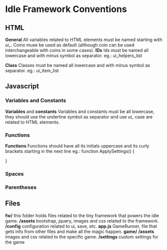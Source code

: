 # Idle Framework Conventions

## HTML

**General**  All variables related to HTML elements must be named starting with *ui_*.
Coin*s* muse be used as default (although coin can be used interchangeable with coins in some cases).
**IDs**  Ids must be named all lowercase and with minus symbol as separator.
eg.: ui_helpers_list

**Class**  Classes must be named all lowercase and with minus symbol as separator.
eg.: ui_item_list

## Javascript

### Variables  and Constants

**Variables** and **constants**  Variables and constants must be all lowercase, they should use the underline symbol as separator and use *ui_* case are related to HTML elements.

### Functions

**Functions** Functions should have all its initials uppercase and its curly brackets starting in the next line
eg.:
function ApplySettings()
{

}

### Spaces

### Parentheses

## Files

**fw/** this folder holds files related to the tiny framework that powers the idle game.
    **/assets** bootstrap, jquery, images and css related to the framework.
    **/config** configuration related to ui, save, etc.
    **app.js** GameRunner, file that gets info from other files and make all the magic happen.
**game/**
    **/assets** images and css related to the specific game.
    **/settings** custom settings for the game